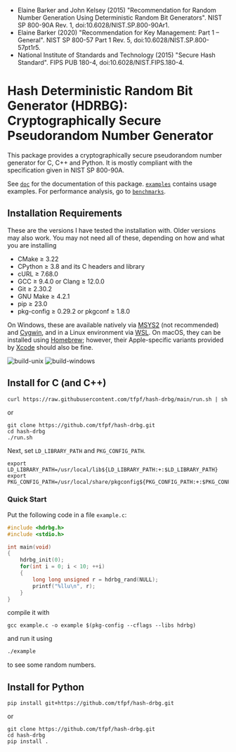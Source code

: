 * Elaine Barker and John Kelsey (2015) "Recommendation for Random Number Generation Using Deterministic Random Bit
  Generators". NIST SP 800-90A Rev. 1, doi:10.6028/NIST.SP.800-90Ar1.
* Elaine Barker (2020) "Recommendation for Key Management: Part 1 – General". NIST SP 800-57 Part 1 Rev. 5,
  doi:10.6028/NIST.SP.800-57pt1r5.
* National Institute of Standards and Technology (2015) "Secure Hash Standard". FIPS PUB 180-4,
  doi:10.6028/NIST.FIPS.180-4.

# Hash Deterministic Random Bit Generator (HDRBG): Cryptographically Secure Pseudorandom Number Generator
This package provides a cryptographically secure pseudorandom number generator for C, C++ and Python. It is mostly
compliant with the specification given in NIST SP 800-90A.

See [`doc`](doc) for the documentation of this package. [`examples`](examples) contains usage examples. For performance
analysis, go to [`benchmarks`](benchmarks).

## Installation Requirements
These are the versions I have tested the installation with. Older versions may also work. You may not need all of
these, depending on how and what you are installing
* CMake ≥ 3.22
* CPython ≥ 3.8 and its C headers and library
* cURL ≥ 7.68.0
* GCC ≥ 9.4.0 or Clang ≥ 12.0.0
* Git ≥ 2.30.2
* GNU Make ≥ 4.2.1
* pip ≥ 23.0
* pkg-config ≥ 0.29.2 or pkgconf ≥ 1.8.0

On Windows, these are available natively via [MSYS2](https://www.msys2.org) (not recommended) and
[Cygwin](https://www.cygwin.com), and in a Linux environment via
[WSL](https://learn.microsoft.com/en-us/windows/wsl/about). On macOS, they can be installed using
[Homebrew](https://brew.sh); however, their Apple-specific variants provided by
[Xcode](https://apps.apple.com/app/xcode/id497799835) should also be fine.

![build-unix](https://github.com/tfpf/hash-drbg/actions/workflows/build-unix.yml/badge.svg)
![build-windows](https://github.com/tfpf/hash-drbg/actions/workflows/build-windows.yml/badge.svg)

## Install for C (and C++)
```shell
curl https://raw.githubusercontent.com/tfpf/hash-drbg/main/run.sh | sh
```
or
```shell
git clone https://github.com/tfpf/hash-drbg.git
cd hash-drbg
./run.sh
```

Next, set `LD_LIBRARY_PATH` and `PKG_CONFIG_PATH`.
```shell
export LD_LIBRARY_PATH=/usr/local/lib${LD_LIBRARY_PATH:+:$LD_LIBRARY_PATH}
export PKG_CONFIG_PATH=/usr/local/share/pkgconfig${PKG_CONFIG_PATH:+:$PKG_CONFIG_PATH}
```

### Quick Start
Put the following code in a file `example.c`:
```C
#include <hdrbg.h>
#include <stdio.h>

int main(void)
{
    hdrbg_init(0);
    for(int i = 0; i < 10; ++i)
    {
        long long unsigned r = hdrbg_rand(NULL);
        printf("%llu\n", r);
    }
}
```
compile it with
```
gcc example.c -o example $(pkg-config --cflags --libs hdrbg)
```
and run it using
```sh
./example
```
to see some random numbers.

## Install for Python
```shell
pip install git+https://github.com/tfpf/hash-drbg.git
```
or
```shell
git clone https://github.com/tfpf/hash-drbg.git
cd hash-drbg
pip install .
```
